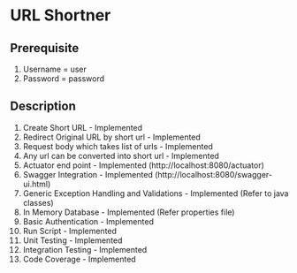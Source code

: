 URL Shortner
==========
        
## Prerequisite
1. Username = user
2. Password = password

		
## Description
1. Create Short URL - Implemented
2. Redirect Original URL by short url - Implemented
3. Request body which takes list of urls - Implemented
4. Any url can be converted into short url - Implemented 
5. Actuator end point - Implemented (http://localhost:8080/actuator)
6. Swagger Integration - Implemented (http://localhost:8080/swagger-ui.html)
7. Generic Exception Handling and Validations - Implemented (Refer to java classes)
8. In Memory Database - Implemented (Refer properties file) 
9. Basic Authentication - Implemented
10. Run Script - Implemented
11. Unit Testing - Implemented
12. Integration Testing - Implemented
13. Code Coverage - Implemented
